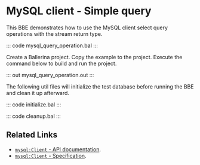 # MySQL client - Simple query

This BBE demonstrates how to use the MySQL client select query operations with the stream return type. 

::: code mysql_query_operation.bal :::

Create a Ballerina project. Copy the example to the project. Execute the command below to build and run the project.

::: out mysql_query_operation.out :::

The following util files will initialize the test database before running the BBE and clean it up afterward.

::: code initialize.bal :::

::: code cleanup.bal :::

## Related Links
- [`mysql:Client` - API documentation](https://lib.ballerina.io/ballerinax/mysql/latest/).
- [`mysql:Client` - Specification](https://github.com/ballerina-platform/module-ballerinax-mysql/blob/master/docs/spec/spec.md#2-client).
